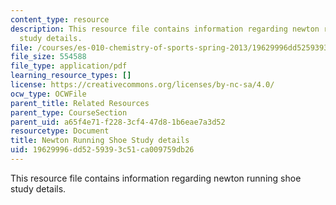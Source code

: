 ```yaml
---
content_type: resource
description: This resource file contains information regarding newton running shoe
  study details.
file: /courses/es-010-chemistry-of-sports-spring-2013/19629996dd5259393c51ca009759db26_MITES_010S13_newton_shoe.pdf
file_size: 554588
file_type: application/pdf
learning_resource_types: []
license: https://creativecommons.org/licenses/by-nc-sa/4.0/
ocw_type: OCWFile
parent_title: Related Resources
parent_type: CourseSection
parent_uid: a65f4e71-f228-3cf4-47d8-1b6eae7a3d52
resourcetype: Document
title: Newton Running Shoe Study details
uid: 19629996-dd52-5939-3c51-ca009759db26
---
```

This resource file contains information regarding newton running shoe study details.